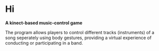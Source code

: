 # Hi
**A kinect-based music-control game**
 
 
The program allows players to control different tracks (instruments) of a song seperately using body gestures,
providing a virtual experience of conducting or participating in a band.
